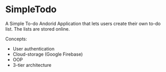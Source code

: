 # SimpleTodo
A Simple To-do Andorid Application that lets users create their own to-do list. The lists are stored online.

Concepts:

* User authentication
* Cloud-storage (Google Firebase)
* OOP
* 3-tier architecture
